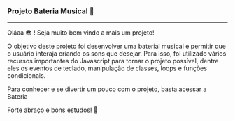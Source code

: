 <h3>Projeto Bateria Musical 🥁 </h3>
<hr>

Oláaa 😎 ! Seja muito bem vindo a mais um projeto!

O objetivo deste projeto foi desenvolver uma baterial musical e permitir que o usuário interaja criando os sons que desejar. Para isso, foi utilizado vários recursos importantes do Javascript para tornar o projeto possível, dentre eles os eventos de teclado, manipulação de classes, loops e funções condicionais. 

Para conhecer e se divertir um pouco com o projeto, basta acessar a Bateria

Forte abraço e bons estudos! 🤙

